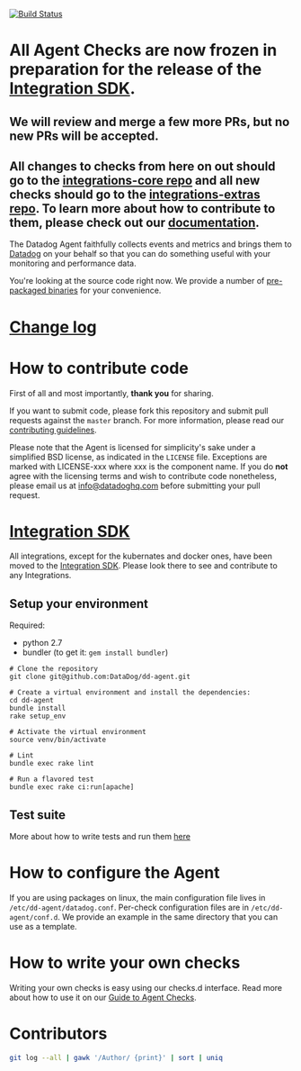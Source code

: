 [![Build Status](https://travis-ci.org/DataDog/dd-agent.svg?branch=master)](https://travis-ci.org/DataDog/dd-agent)

# All Agent Checks are now frozen in preparation for the release of the [Integration SDK](https://github.com/DataDog/dd-agent/wiki/Integration-SDK).
## We will review and merge a few more PRs, but no new PRs will be accepted.
## All changes to checks from here on out should go to the [integrations-core repo](https://github.com/datadog/integrations-core) and all new checks should go to the [integrations-extras repo](https://github.com/datadog/integrations-extras). To learn more about how to contribute to them, please check out our [documentation](http://docs.datadoghq.com/guides/integration_sdk/).

The Datadog Agent faithfully collects events and metrics and brings
them to [Datadog](https://app.datadoghq.com) on your behalf so that
you can do something useful with your monitoring and performance data.

You're looking at the source code right now. We provide a number of
[pre-packaged binaries](https://app.datadoghq.com/account/settings#agent) for your convenience.

# [Change log](https://github.com/DataDog/dd-agent/blob/master/CHANGELOG.md)

# How to contribute code

First of all and most importantly, **thank you** for sharing.

If you want to submit code, please fork this repository and submit pull requests against the `master` branch.
For more information, please read our [contributing guidelines](CONTRIBUTING.md).

Please note that the Agent is licensed for simplicity's sake
under a simplified BSD license, as indicated in the `LICENSE` file.
Exceptions are marked with LICENSE-xxx where xxx is the component name.
If you do **not** agree with the licensing terms and wish to contribute code nonetheless,
please email us at <info@datadoghq.com> before submitting your
pull request.

# [Integration SDK](https://github.com/DataDog/integrations-core)

All integrations, except for the kubernates and docker ones, have been moved to the [Integration SDK](https://github.com/DataDog/integrations-core). Please look there to see and contribute to any Integrations.

## Setup your environment

Required:
- python 2.7
- bundler (to get it: `gem install bundler`)

```
# Clone the repository
git clone git@github.com:DataDog/dd-agent.git

# Create a virtual environment and install the dependencies:
cd dd-agent
bundle install
rake setup_env

# Activate the virtual environment
source venv/bin/activate

# Lint
bundle exec rake lint

# Run a flavored test
bundle exec rake ci:run[apache]
```

## Test suite

More about how to write tests and run them [here](tests/README.md)

# How to configure the Agent

If you are using packages on linux, the main configuration file lives
in `/etc/dd-agent/datadog.conf`. Per-check configuration files are in
`/etc/dd-agent/conf.d`. We provide an example in the same directory
that you can use as a template.

# How to write your own checks

Writing your own checks is easy using our checks.d interface. Read more about
how to use it on our [Guide to Agent Checks](http://docs.datadoghq.com/guides/agent_checks/).

# Contributors

```bash
git log --all | gawk '/Author/ {print}' | sort | uniq
```
